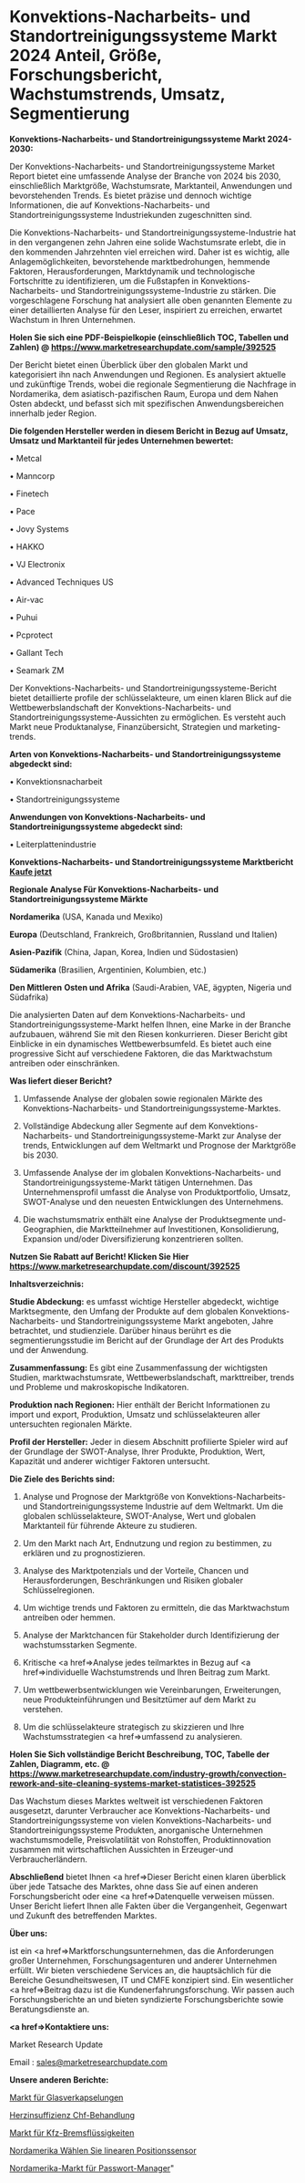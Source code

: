 # Konvektions-Nacharbeits- und Standortreinigungssysteme Markt 2024 Anteil, Größe, Forschungsbericht, Wachstumstrends, Umsatz, Segmentierung

<strong>Konvektions-Nacharbeits- und Standortreinigungssysteme Markt 2024-2030:</strong>

Der Konvektions-Nacharbeits- und Standortreinigungssysteme Market Report bietet eine umfassende Analyse der Branche von 2024 bis 2030, einschließlich Marktgröße, Wachstumsrate, Marktanteil, Anwendungen und bevorstehenden Trends. Es bietet präzise und dennoch wichtige Informationen, die auf Konvektions-Nacharbeits- und Standortreinigungssysteme Industriekunden zugeschnitten sind.

Die Konvektions-Nacharbeits- und Standortreinigungssysteme-Industrie hat in den vergangenen zehn Jahren eine solide Wachstumsrate erlebt, die in den kommenden Jahrzehnten viel erreichen wird. Daher ist es wichtig, alle Anlagemöglichkeiten, bevorstehende marktbedrohungen, hemmende Faktoren, Herausforderungen, Marktdynamik und technologische Fortschritte zu identifizieren, um die Fußstapfen in Konvektions-Nacharbeits- und Standortreinigungssysteme-Industrie zu stärken. Die vorgeschlagene Forschung hat analysiert alle oben genannten Elemente zu einer detaillierten Analyse für den Leser, inspiriert zu erreichen, erwartet Wachstum in Ihren Unternehmen.

<strong>Holen Sie sich eine PDF-Beispielkopie (einschließlich TOC, Tabellen und Zahlen) @
</strong><strong><a href=https://www.marketresearchupdate.com/sample/392525><strong>https://www.marketresearchupdate.com/sample/392525</u></font></a></strong></strong>

Der Bericht bietet einen Überblick über den globalen Markt und kategorisiert ihn nach Anwendungen und Regionen. Es analysiert aktuelle und zukünftige Trends, wobei die regionale Segmentierung die Nachfrage in Nordamerika, dem asiatisch-pazifischen Raum, Europa und dem Nahen Osten abdeckt, und befasst sich mit spezifischen Anwendungsbereichen innerhalb jeder Region.

<strong>Die folgenden Hersteller werden in diesem Bericht in Bezug auf Umsatz, Umsatz und Marktanteil für jedes Unternehmen bewertet:</strong>

• Metcal

• Manncorp

• Finetech

• Pace

• Jovy Systems

• HAKKO

• VJ Electronix

• Advanced Techniques US

• Air-vac

• Puhui

• Pcprotect

• Gallant Tech

• Seamark ZM

Der Konvektions-Nacharbeits- und Standortreinigungssysteme-Bericht bietet detaillierte profile der schlüsselakteure, um einen klaren Blick auf die Wettbewerbslandschaft der Konvektions-Nacharbeits- und Standortreinigungssysteme-Aussichten zu ermöglichen. Es versteht auch Markt neue Produktanalyse, Finanzübersicht, Strategien und marketing-trends.

<strong>Arten von Konvektions-Nacharbeits- und Standortreinigungssysteme abgedeckt sind:</strong>

• Konvektionsnacharbeit

• Standortreinigungssysteme

<strong>Anwendungen von Konvektions-Nacharbeits- und Standortreinigungssysteme abgedeckt sind:</strong>

• Leiterplattenindustrie

<strong>Konvektions-Nacharbeits- und Standortreinigungssysteme Marktbericht <a href=https://www.marketresearchupdate.com/buynow/392525>Kaufe jetzt</a></strong>

<strong>Regionale Analyse Für Konvektions-Nacharbeits- und Standortreinigungssysteme Märkte</strong>

<strong>Nordamerika</strong> (USA, Kanada und Mexiko)

<strong>Europa</strong> (Deutschland, Frankreich, Großbritannien, Russland und Italien)

<strong>Asien-Pazifik</strong> (China, Japan, Korea, Indien und Südostasien)

<strong>Südamerika</strong> (Brasilien, Argentinien, Kolumbien, etc.)

<strong>Den Mittleren</strong> <strong>Osten und Afrika</strong> (Saudi-Arabien, VAE, ägypten, Nigeria und Südafrika)

Die analysierten Daten auf dem Konvektions-Nacharbeits- und Standortreinigungssysteme-Markt helfen Ihnen, eine Marke in der Branche aufzubauen, während Sie mit den Riesen konkurrieren. Dieser Bericht gibt Einblicke in ein dynamisches Wettbewerbsumfeld. Es bietet auch eine progressive Sicht auf verschiedene Faktoren, die das Marktwachstum antreiben oder einschränken.

<strong>Was liefert dieser Bericht?</strong>

1. Umfassende Analyse der globalen sowie regionalen Märkte des Konvektions-Nacharbeits- und Standortreinigungssysteme-Marktes.

2. Vollständige Abdeckung aller Segmente auf dem Konvektions-Nacharbeits- und Standortreinigungssysteme-Markt zur Analyse der trends, Entwicklungen auf dem Weltmarkt und Prognose der Marktgröße bis 2030.

3. Umfassende Analyse der im globalen Konvektions-Nacharbeits- und Standortreinigungssysteme-Markt tätigen Unternehmen. Das Unternehmensprofil umfasst die Analyse von Produktportfolio, Umsatz, SWOT-Analyse und den neuesten Entwicklungen des Unternehmens.

4. Die wachstumsmatrix enthält eine Analyse der Produktsegmente und-Geographien, die Marktteilnehmer auf Investitionen, Konsolidierung, Expansion und/oder Diversifizierung konzentrieren sollten.

<strong>Nutzen Sie Rabatt auf Bericht! Klicken Sie Hier
</strong><strong><a href=https://www.marketresearchupdate.com/discount/392525>https://www.marketresearchupdate.com/discount/392525</b></u></font></strong></a>

<strong>Inhaltsverzeichnis:</strong>

<strong>Studie Abdeckung:</strong> es umfasst wichtige Hersteller abgedeckt, wichtige Marktsegmente, den Umfang der Produkte auf dem globalen Konvektions-Nacharbeits- und Standortreinigungssysteme Markt angeboten, Jahre betrachtet, und studienziele. Darüber hinaus berührt es die segmentierungsstudie im Bericht auf der Grundlage der Art des Produkts und der Anwendung.

<strong>Zusammenfassung:</strong> Es gibt eine Zusammenfassung der wichtigsten Studien, marktwachstumsrate, Wettbewerbslandschaft, markttreiber, trends und Probleme und makroskopische Indikatoren.

<strong>Produktion nach Regionen:</strong> Hier enthält der Bericht Informationen zu import und export, Produktion, Umsatz und schlüsselakteuren aller untersuchten regionalen Märkte.

<strong>Profil der Hersteller:</strong> Jeder in diesem Abschnitt profilierte Spieler wird auf der Grundlage der SWOT-Analyse, Ihrer Produkte, Produktion, Wert, Kapazität und anderer wichtiger Faktoren untersucht.

<strong>Die Ziele des Berichts sind:</strong>

1) Analyse und Prognose der Marktgröße von Konvektions-Nacharbeits- und Standortreinigungssysteme Industrie auf dem Weltmarkt.
Um die globalen schlüsselakteure, SWOT-Analyse, Wert und globalen Marktanteil für führende Akteure zu studieren.

2) Um den Markt nach Art, Endnutzung und region zu bestimmen, zu erklären und zu prognostizieren.

3) Analyse des Marktpotenzials und der Vorteile, Chancen und Herausforderungen, Beschränkungen und Risiken globaler Schlüsselregionen.

4) Um wichtige trends und Faktoren zu ermitteln, die das Marktwachstum antreiben oder hemmen.

5) Analyse der Marktchancen für Stakeholder durch Identifizierung der wachstumsstarken Segmente.

6) Kritische <a href=>Analyse</a> jedes teilmarktes in Bezug auf <a href=>individuelle</a> Wachstumstrends und Ihren Beitrag zum Markt.

7) Um wettbewerbsentwicklungen wie Vereinbarungen, Erweiterungen, neue Produkteinführungen und Besitztümer auf dem Markt zu verstehen.

8) Um die schlüsselakteure strategisch zu skizzieren und Ihre Wachstumsstrategien <a href=>umfassend</a> zu analysieren.

<strong>Holen Sie Sich vollständige Bericht Beschreibung, TOC, Tabelle der Zahlen, Diagramm, etc. @ </strong><strong><a href=https://www.marketresearchupdate.com/industry-growth/convection-rework-and-site-cleaning-systems-market-statistices-392525>https://www.marketresearchupdate.com/industry-growth/convection-rework-and-site-cleaning-systems-market-statistices-392525</a></font></strong>

Das Wachstum dieses Marktes weltweit ist verschiedenen Faktoren ausgesetzt, darunter Verbraucher ace Konvektions-Nacharbeits- und Standortreinigungssysteme von vielen Konvektions-Nacharbeits- und Standortreinigungssysteme Produkten, anorganische Unternehmen wachstumsmodelle, Preisvolatilität von Rohstoffen, Produktinnovation zusammen mit wirtschaftlichen Aussichten in Erzeuger-und Verbraucherländern.

<strong>Abschließend</strong> bietet Ihnen <a href=>Dieser</a> Bericht einen klaren überblick über jede Tatsache des Marktes, ohne dass Sie auf einen anderen Forschungsbericht oder eine <a href=>Datenquelle</a> verweisen müssen. Unser Bericht liefert Ihnen alle Fakten über die Vergangenheit, Gegenwart und Zukunft des betreffenden Marktes.

<strong>Über uns:</strong>

 ist ein <a href=>Marktfors</a>chungsunternehmen, das die Anforderungen großer Unternehmen, Forschungsagenturen und anderer Unternehmen erfüllt. Wir bieten verschiedene Services an, die hauptsächlich für die Bereiche Gesundheitswesen, IT und CMFE konzipiert sind. Ein wesentlicher <a href=>Beitrag</a> dazu ist die Kundenerfahrungsforschung. Wir passen auch Forschungsberichte an und bieten syndizierte Forschungsberichte sowie Beratungsdienste an.

<strong><a href=>Kontaktiere uns:</a></strong>

Market Research Update

Email : sales@marketresearchupdate.com

<strong>Unsere anderen Berichte:</strong>

<a href=https://www.linkedin.com/pulse/glass-encapsulation-market-size-set-grow-remarkable-pace>Markt für Glasverkapselungen</a>

<a href=https://www.linkedin.com/pulse/congestive-heart-failure-chf-treatment>Herzinsuffizienz Chf-Behandlung</a>

<a href=https://www.linkedin.com/pulse/automotive-brake-fluid-market-outlooks-2023>Markt für Kfz-Bremsflüssigkeiten</a>

<a href=https://www.linkedin.com/pulse/north-america-select-linear-position-sensor>Nordamerika Wählen Sie linearen Positionssensor</a>

<a href=https://www.linkedin.com/pulse/north-america-password-managers-market-rnpyf/>Nordamerika-Markt für Passwort-Manager</a>"
